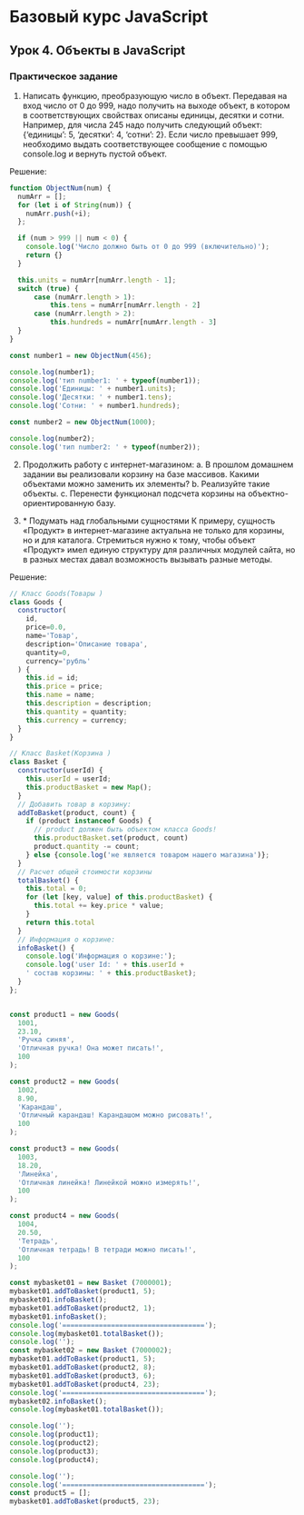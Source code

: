 # Базовый курс JavaScript
## Урок 4. Объекты в JavaScript
### Практическое задание

1. Написать функцию, преобразующую число в объект.
Передавая на вход число от 0 до 999, надо получить на выходе объект, в котором в соответствующих свойствах описаны единицы, десятки и сотни.
Например, для числа 245 надо получить следующий объект: {‘единицы’: 5, ‘десятки’: 4, ‘сотни’: 2}.
Если число превышает 999, необходимо выдать соответствующее сообщение с помощью console.log и вернуть пустой объект.

Решение:

```js
function ObjectNum(num) {
  numArr = [];
  for (let i of String(num)) {
    numArr.push(+i);
  };

  if (num > 999 || num < 0) {
    console.log('Число должно быть от 0 до 999 (включительно)');
    return {}
  }

  this.units = numArr[numArr.length - 1];
  switch (true) {
      case (numArr.length > 1):
          this.tens = numArr[numArr.length - 2]
      case (numArr.length > 2):
          this.hundreds = numArr[numArr.length - 3]
  }
}

const number1 = new ObjectNum(456);

console.log(number1);
console.log('тип number1: ' + typeof(number1));
console.log('Единицы: ' + number1.units);
console.log('Десятки: ' + number1.tens);
console.log('Сотни: ' + number1.hundreds);

const number2 = new ObjectNum(1000);

console.log(number2);
console.log('тип number2: ' + typeof(number2));
```

2. Продолжить работу с интернет-магазином:
a. В прошлом домашнем задании вы реализовали корзину на базе массивов. Какими объектами можно заменить их элементы?
b. Реализуйте такие объекты.
c. Перенести функционал подсчета корзины на объектно-ориентированную базу.

3. \* Подумать над глобальными сущностями
К примеру, сущность «Продукт» в интернет-магазине актуальна не только для корзины, но и для каталога.
Стремиться нужно к тому, чтобы объект «Продукт» имел единую структуру для различных модулей сайта, но в разных местах давал возможность вызывать разные методы.

Решение:

```js
// Класс Goods(Товары )
class Goods {
  constructor(
    id,
    price=0.0,
    name='Товар',
    description='Описание товара',
    quantity=0,
    currency='рубль'
  ) {
    this.id = id;
    this.price = price;
    this.name = name;
    this.description = description;
    this.quantity = quantity;
    this.currency = currency;
  }
}

// Класс Basket(Корзина )
class Basket {
  constructor(userId) {
    this.userId = userId;
    this.productBasket = new Map();
  }
  // Добавить товар в корзину:
  addToBasket(product, count) {
    if (product instanceof Goods) {
      // product должен быть объектом класса Goods!
      this.productBasket.set(product, count)
      product.quantity -= count;
    } else {console.log('не является товаром нашего магазина')};
  }
  // Расчет общей стоимости корзины
  totalBasket() {
    this.total = 0;
    for (let [key, value] of this.productBasket) {
      this.total += key.price * value;
    }
    return this.total
  }
  // Информация о корзине:
  infoBasket() {
    console.log('Информация о корзине:');
    console.log('user Id: ' + this.userId +
    ' состав корзины: ' + this.productBasket);
  }
};


const product1 = new Goods(
  1001,
  23.10,
  'Ручка синяя',
  'Отличная ручка! Она может писать!',
  100
);

const product2 = new Goods(
  1002,
  8.90,
  'Карандаш',
  'Отличный карандаш! Карандашом можно рисовать!',
  100
);

const product3 = new Goods(
  1003,
  18.20,
  'Линейка',
  'Отличная линейка! Линейкой можно измерять!',
  100
);

const product4 = new Goods(
  1004,
  20.50,
  'Тетрадь',
  'Отличная тетрадь! В тетради можно писать!',
  100
);

const mybasket01 = new Basket (7000001);
mybasket01.addToBasket(product1, 5);
mybasket01.infoBasket();
mybasket01.addToBasket(product2, 1);
mybasket01.infoBasket();
console.log('===================================');
console.log(mybasket01.totalBasket());
console.log('');
const mybasket02 = new Basket (7000002);
mybasket01.addToBasket(product1, 5);
mybasket01.addToBasket(product2, 8);
mybasket01.addToBasket(product3, 6);
mybasket01.addToBasket(product4, 23);
console.log('===================================');
mybasket02.infoBasket();
console.log(mybasket01.totalBasket());

console.log('');
console.log(product1);
console.log(product2);
console.log(product3);
console.log(product4);

console.log('');
console.log('===================================');
const product5 = [];
mybasket01.addToBasket(product5, 23);

```
